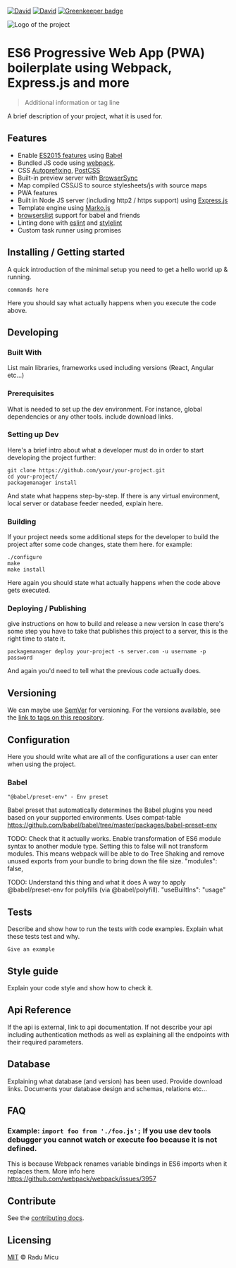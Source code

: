 [![David](https://img.shields.io/david/radum/webapp-boilerplate.svg?style=flat-square)](https://david-dm.org/radum/webapp-boilerplate) [![David](https://img.shields.io/david/dev/radum/webapp-boilerplate.svg?style=flat-square)](https://david-dm.org/radum/webapp-boilerplate/#info=devDependencies) [![Greenkeeper badge](https://badges.greenkeeper.io/radum/webapp-boilerplate.svg)](https://greenkeeper.io/)

![Logo of the project](./images/logo.sample.png)

# ES6 Progressive Web App (PWA) boilerplate using Webpack, Express.js and more

> Additional information or tag line

A brief description of your project, what it is used for.

## Features

- Enable [ES2015 features](https://babeljs.io/docs/learn-es2015/) using [Babel](https://babeljs.io)
- Bundled JS code using [webpack](https://webpack.js.org/).
- CSS [Autoprefixing](https://github.com/postcss/autoprefixer), [PostCSS](http://postcss.org/)
- Built-in preview server with [BrowserSync](https://www.browsersync.io/)
- Map compiled CSS/JS to source stylesheets/js with source maps
- PWA features
- Built in Node JS server (including http2 / https support) using [Express.js](https://expressjs.com/)
- Template engine using [Marko.js](https://markojs.com/docs/express/)
- [browserslist](http://browserl.ist/) support for babel and friends
- Linting done with [eslint](https://eslint.org/) and [stylelint](https://stylelint.io/)
- Custom task runner using promises

## Installing / Getting started

A quick introduction of the minimal setup you need to get a hello world up &
running.

```shell
commands here
```

Here you should say what actually happens when you execute the code above.

## Developing

### Built With

List main libraries, frameworks used including versions (React, Angular etc...)

### Prerequisites

What is needed to set up the dev environment. For instance, global dependencies or any other tools. include download links.

### Setting up Dev

Here's a brief intro about what a developer must do in order to start developing
the project further:

```shell
git clone https://github.com/your/your-project.git
cd your-project/
packagemanager install
```

And state what happens step-by-step. If there is any virtual environment, local server or database feeder needed, explain here.

### Building

If your project needs some additional steps for the developer to build the
project after some code changes, state them here. for example:

```shell
./configure
make
make install
```

Here again you should state what actually happens when the code above gets
executed.

### Deploying / Publishing

give instructions on how to build and release a new version
In case there's some step you have to take that publishes this project to a
server, this is the right time to state it.

```shell
packagemanager deploy your-project -s server.com -u username -p password
```

And again you'd need to tell what the previous code actually does.

## Versioning

We can maybe use [SemVer](http://semver.org/) for versioning. For the versions available, see the [link to tags on this repository](/tags).

## Configuration

Here you should write what are all of the configurations a user can enter when
using the project.

### Babel

`"@babel/preset-env" - Env preset`

Babel preset that automatically determines the Babel plugins you need based on your supported environments. Uses compat-table
https://github.com/babel/babel/tree/master/packages/babel-preset-env

TODO: Check that it actually works.
Enable transformation of ES6 module syntax to another module type.
Setting this to false will not transform modules.
This means webpack will be able to do Tree Shaking and remove unused exports from your bundle to bring down the file size.
"modules": false,

TODO: Understand this thing and what it does
A way to apply @babel/preset-env for polyfills (via @babel/polyfill).
"useBuiltIns": "usage"

## Tests

Describe and show how to run the tests with code examples.
Explain what these tests test and why.

```shell
Give an example
```

## Style guide

Explain your code style and show how to check it.

## Api Reference

If the api is external, link to api documentation. If not describe your api including authentication methods as well as explaining all the endpoints with their required parameters.

## Database

Explaining what database (and version) has been used. Provide download links.
Documents your database design and schemas, relations etc... 

## FAQ

### Example: `import foo from './foo.js';` If you use dev tools debugger you cannot watch or execute foo because it is not defined.

This is because Webpack renames variable bindings in ES6 imports when it replaces them. More info here https://github.com/webpack/webpack/issues/3957

## Contribute

See the [contributing docs](CONTRIBUTING.md).

## Licensing

[MIT](https://opensource.org/licenses/MIT) © Radu Micu
